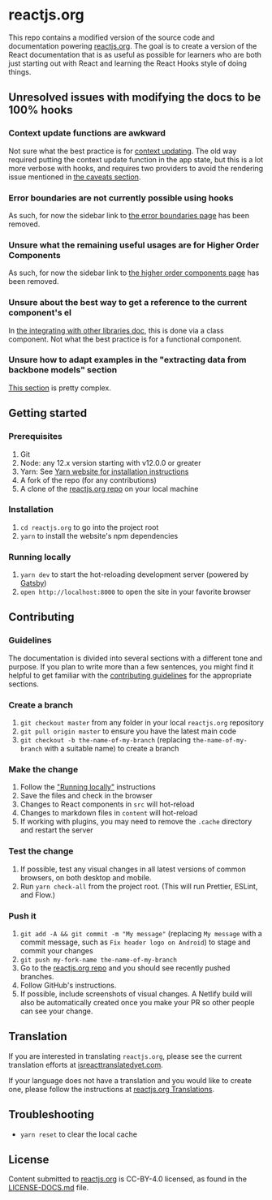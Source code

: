 # reactjs.org

This repo contains a modified version of the source code and documentation powering [reactjs.org](https://reactjs.org/). The goal is to create a version of the React documentation that is as useful as possible for learners who are both just starting out with React and learning the React Hooks style of doing things.

## Unresolved issues with modifying the docs to be 100% hooks

### Context update functions are awkward

Not sure what the best practice is for [context updating](content/docs/context.md#updating-context-from-a-nested-component). The old way required putting the context update function in the app state, but this is a lot more verbose with hooks, and requires two providers to avoid the rendering issue mentioned in [the caveats section](content/docs/context.md#caveats).

### Error boundaries are not currently possible using hooks

As such, for now the sidebar link to [the error boundaries page](content/docs/error-boundaries.md) has been removed.

### Unsure what the remaining useful usages are for Higher Order Components

As such, for now the sidebar link to [the higher order components page](content/docs/higher-order-components.md) has been removed.

### Unsure about the best way to get a reference to the current component's el

In [the integrating with other libraries doc](/content/docs/integrating-with-other-libraries.md), this is done via a class component. Not what the best practice is for a functional component.
### Unsure how to adapt examples in the "extracting data from backbone models" section

[This section](/content/docs/integrating-with-other-libraries.md#extracting-data-from-backbone-models) is pretty complex.

## Getting started

### Prerequisites

1. Git
1. Node: any 12.x version starting with v12.0.0 or greater
1. Yarn: See [Yarn website for installation instructions](https://yarnpkg.com/lang/en/docs/install/)
1. A fork of the repo (for any contributions)
1. A clone of the [reactjs.org repo](https://github.com/reactjs/reactjs.org) on your local machine

### Installation

1. `cd reactjs.org` to go into the project root
1. `yarn` to install the website's npm dependencies

### Running locally

1. `yarn dev` to start the hot-reloading development server (powered by [Gatsby](https://www.gatsbyjs.org))
1. `open http://localhost:8000` to open the site in your favorite browser

## Contributing

### Guidelines

The documentation is divided into several sections with a different tone and purpose. If you plan to write more than a few sentences, you might find it helpful to get familiar with the [contributing guidelines](https://github.com/reactjs/reactjs.org/blob/master/CONTRIBUTING.md#guidelines-for-text) for the appropriate sections.

### Create a branch

1. `git checkout master` from any folder in your local `reactjs.org` repository
1. `git pull origin master` to ensure you have the latest main code
1. `git checkout -b the-name-of-my-branch` (replacing `the-name-of-my-branch` with a suitable name) to create a branch

### Make the change

1. Follow the ["Running locally"](#running-locally) instructions
1. Save the files and check in the browser
  1. Changes to React components in `src` will hot-reload
  1. Changes to markdown files in `content` will hot-reload
  1. If working with plugins, you may need to remove the `.cache` directory and restart the server

### Test the change

1. If possible, test any visual changes in all latest versions of common browsers, on both desktop and mobile.
1. Run `yarn check-all` from the project root. (This will run Prettier, ESLint, and Flow.)

### Push it

1. `git add -A && git commit -m "My message"` (replacing `My message` with a commit message, such as `Fix header logo on Android`) to stage and commit your changes
1. `git push my-fork-name the-name-of-my-branch`
1. Go to the [reactjs.org repo](https://github.com/reactjs/reactjs.org) and you should see recently pushed branches.
1. Follow GitHub's instructions.
1. If possible, include screenshots of visual changes. A Netlify build will also be automatically created once you make your PR so other people can see your change.

## Translation

If you are interested in translating `reactjs.org`, please see the current translation efforts at [isreacttranslatedyet.com](https://www.isreacttranslatedyet.com/).


If your language does not have a translation and you would like to create one, please follow the instructions at [reactjs.org Translations](https://github.com/reactjs/reactjs.org-translation#translating-reactjsorg).

## Troubleshooting

- `yarn reset` to clear the local cache

## License
Content submitted to [reactjs.org](https://reactjs.org/) is CC-BY-4.0 licensed, as found in the [LICENSE-DOCS.md](https://github.com/open-source-explorer/reactjs.org/blob/master/LICENSE-DOCS.md) file.
